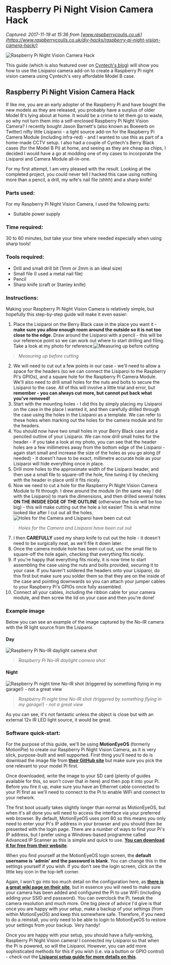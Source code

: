 # Raspberry Pi Night Vision Camera Hack

_Captured: 2017-11-19 at 15:36 from [www.raspberrycoulis.co.uk](https://www.raspberrycoulis.co.uk/diy-hacks/raspberry-pi-night-vision-camera-hack/)_

![Raspberry Pi Night Vision Camera Hack](https://i0.wp.com/www.raspberrycoulis.co.uk/wp-content/uploads/2016/08/camera-opt.jpg?w=3105&ssl=1)

This guide (which is also featured over on [Cyntech's blog](http://blogs.cyntech.co.uk/raspberry-pi-night-vision-cctv-cyntech-case-hack/)) will show you how to use the Lisiparoi camera add-on to create a Raspberry Pi night vision camera using Cyntech's very affordable Model B case.

## Raspberry Pi Night Vision Camera Hack

If like me, you are an early adopter of the Raspberry Pi and have bought the new models as they are released, you probably have a surplus of older Model B's lying about at home. It would be a crime to let them go to waste, so why not turn them into a self-enclosed Raspberry Pi Night Vision Camera? I recently bought Jason Barnett's (also known as Boeeerb on Twitter) nifty little Lisiparoi - a light source add-on for the Raspberry Pi Camera Module (including infra-red) - and I wanted to use this as part of a home-made CCTV setup. I also had a couple of Cyntech's Berry Black cases (for the Model B Pi) at home, and seeing as they are cheap as chips, I decided I would have a go at modding one of my cases to incorporate the Lisiparoi and Camera Module all-in-one.

For my first attempt, I am very pleased with the result. Looking at the completed project, you could never tell I hacked this case using nothing more than a pencil, a drill, my wife's nail file (shhh) and a sharp knife!

### Parts used:

For my Raspberry Pi Night Vision Camera, I used the following parts:

  * Suitable power supply

### Time required:

30 to 60 minutes, but take your time where needed especially when using sharp tools!

### Tools required:

  * Drill and small drill bit (1mm or 2mm is an ideal size)
  * Small file (I used a metal nail file)
  * Pencil
  * Sharp knife (craft or Stanley knife)

### Instructions:

Making your Raspberry Pi Night Vision Camera is relatively simple, but hopefully this step-by-step guide will make it even easier:

  1. Place the Lisiparoi on the Berry Black case in the place you want it - **make sure you allow enough room around the outside so it is not too close to the edge**. Draw around the Lisiparoi with a pencil - this will be our reference point so we can work out where to start drilling and filing. Take a look at my photo for reference:![Measuring up before cutting](https://i1.wp.com/www.raspberrycoulis.co.uk/wp-content/uploads/2016/08/measuring-opt.jpg?w=2028&ssl=1)

> _Measuring up before cutting_

  2. We will need to cut out a few points in our case - we'll need to allow a space for the headers (so we can connect the Lisiparoi to the Raspberry Pi's GPIOs), and a square hole for the Raspberry Pi Camera Module. We'll also need to drill small holes for the nuts and bolts to secure the Lisiparoi to the case. All of this will involve a little trial and error, but **remember - you can always cut more, but cannot put back what you've removed!**
  3. Start with the mounting holes - I did this by simply placing my Lisiparoi on the case in the place I wanted it, and then carefully drilled through the case using the holes in the Lisiparoi as a template. We can refer to these holes when marking out the holes for the camera module and for the headers.
  4. You should now have two small holes in your Berry Black case and a penciled outline of your Lisiparoi. We can now drill small holes for the header - if you take a look at my photo, you can see that the header holes are a few millimetres away from the bottom edge of the Lisiparoi - again start small and increase the size of the holes as you go along (if needed) - it doesn't have to be exact, millimetre accurate hole as your Lisiparoi will hide everything once in place.
  5. Drill more holes to the approximate width of the Lisiparoi header, and then use a small file to square-off the hole, fine tuning it by checking with the header in place until it fits nicely.
  6. Now we need to cut a hole for the Raspberry Pi Night Vision Camera Module to fit through. I drew around the module (in the same way I did with the Lisiparoi) to mark the dimensions, and then drilled several holes **ON THE INSIDE EDGE OF THE OUTLINE** (otherwise the hole will be too big) - this will make cutting out the hole a lot easier! This is what mine looked like after I cut out all the holes.![Holes for the Camera and Lisiparoi have been cut out](https://i1.wp.com/www.raspberrycoulis.co.uk/wp-content/uploads/2016/08/close-up-opt.jpg?w=2028&ssl=1)

> _Holes for the Camera and Lisiparoi have been cut out_

  7. I then **CAREFULLY** used my sharp knife to cut out the hole - it doesn't need to be surgically neat, as we'll file it down later.
  8. Once the camera module hole has been cut out, use the small file to square-off the hole again, checking that everything fits nicely.
  9. If you're happy that everything fits nicely, it is now time to start assembling the case using the nuts and bolts provided, securing it to your case. If you haven't soldered the headers onto your Lisiparoi, do this first but make sure you solder them so that they are on the inside of the case and pointing downwards so you can attach your jumper cables to your Raspberry Pi's GPIOs once fully assembled.
  10. Connect all your cables, including the ribbon cable for your camera module, and then screw the lid on your case and then you're done!

### Example image

Below you can see an example of the image captured by the No-IR camera with the IR light source from the Lisiparoi.

#### Day

![Raspberry Pi No-IR daylight camera shot](https://i1.wp.com/www.raspberrycoulis.co.uk/wp-content/uploads/2016/04/IMG_0033.jpg?w=1280&ssl=1)

> _Raspberry Pi No-IR daylight camera shot_

#### Night

![Raspberry Pi night time No-IR shot \(triggered by something flying in my garage!\) - not a great view](https://i1.wp.com/www.raspberrycoulis.co.uk/wp-content/uploads/2016/04/IMG_0034.png?w=2028&ssl=1)

> _Raspberry Pi night time No-IR shot (triggered by something flying in my garage!) - not a great view_

As you can see, it's not fantastic unless the object is close but with an external 12v IR LED light source, it would be great.

### Software quick-start:

For the purpose of this guide, we'll be using **MotionEyeOS** (formerly MotionPie) to create our Raspberry Pi Night Vision Camera, as it is very slick, purpose-built and well supported. First thing you'll need to do is download the image file from **[their GitHub site](https://github.com/ccrisan/motioneyeos/releases)** but make sure you pick the one relevant to your model Pi first.

Once downloaded, write the image to your SD card (plenty of guides available for this, so won't cover that in here) and then pop it into your Pi. Before you fire it up, make sure you have an Ethernet cable connected to your Pi first as we'll need to connect to the Pi to enable WiFi and connect to your network.

The first boot usually takes slightly longer than normal as MotionEyeOS, but when it's all done you will need to access the interface via your preferred web browser. By default, MotionEyeOS uses port 80 so this means you only need to enter your Pi's IP address in your browser and you should then be presented with the login page. There are a number of ways to find your Pi's IP address, but I prefer using a Windows-based programme called Advanced IP Scanner as this is simple and quick to use. **[You can download it for free from their website](http://www.advanced-ip-scanner.com)**.

When you find yourself at the MotionEyeOS login screen, the **default username is 'admin' and the password is blank**. You can change this in the settings yourself if you wish. If you don't see the login screen, click on the little key icon in the top-left corner.

Again, I won't go into too much detail on the configuration here, as **[there is a great wiki page on their site](https://github.com/ccrisan/motioneyeos/wiki/Configuration)**, but in essence you will need to make sure your camera has been added and configured the Pi to use WiFi (including adding your SSID and password). You can overclock the Pi, tweak the camera resolution and much more. One big piece of advice I'd give is that once you are happy with your setup, make a backup of your settings (from within MotionEyeOS) and keep this somewhere safe. Therefore, if you need to do a reinstall, you only need to be able to login to MotionEyeOS to restore your settings from your backup. Very handy!

Once you are happy with your setup, you should have a fully-working, Raspberry Pi Night Vision camera! I connected my Lisiparoi so that when the Pi is powered, so will the Lisiparoi. However, you can add more sophisticated methods for this if you wish (i.e. via a button or GPIO control) - check out the **[Lisiparoi setup guide for more details on this](http://www.lisiparoi.com/how-to-use/)**.
